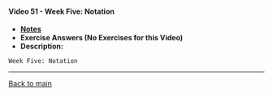 #### Video 51 - Week Five: Notation

- **[Notes](notes.md)**
- **Exercise Answers (No Exercises for this Video)**
- **Description:**

```
Week Five: Notation
```

---
 
[Back to main](https://github.com/rot0xd/Coursera/blob/master/Cryptography/I/README.md)

